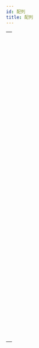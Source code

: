 ```yaml
---
id: 配列
title: 配列
---
```


|                                                                                                                               |
| ----------------------------------------------------------------------------------------------------------------------------- |
| [<!-- INCLUDE #_command_.APPEND TO ARRAY.Syntax -->](../../commands-legacy/append-to-array.md)<br/>                           |
| [<!-- INCLUDE #_command_.ARRAY BLOB.Syntax -->](../../commands-legacy/array-blob.md)<br/>                                     |
| [<!-- INCLUDE #_command_.ARRAY BOOLEAN.Syntax -->](../../commands-legacy/array-boolean.md)<br/>                               |
| [<!-- INCLUDE #_command_.ARRAY DATE.Syntax -->](../../commands-legacy/array-date.md)<br/>                                     |
| [<!-- INCLUDE #_command_.ARRAY INTEGER.Syntax -->](../../commands-legacy/array-integer.md)<br/>                               |
| [<!-- INCLUDE #_command_.ARRAY LONGINT.Syntax -->](../../commands-legacy/array-longint.md)<br/>                               |
| [<!-- INCLUDE #_command_.ARRAY OBJECT.Syntax -->](../../commands-legacy/array-object.md)<br/>                                 |
| [<!-- INCLUDE #_command_.ARRAY PICTURE.Syntax -->](../../commands-legacy/array-picture.md)<br/>                               |
| [<!-- INCLUDE #_command_.ARRAY POINTER.Syntax -->](../../commands-legacy/array-pointer.md)<br/>                               |
| [<!-- INCLUDE #_command_.ARRAY REAL.Syntax -->](../../commands-legacy/array-real.md)<br/>                                     |
| [<!-- INCLUDE #_command_.ARRAY TEXT.Syntax -->](../../commands-legacy/array-text.md)<br/>                                     |
| [<!-- INCLUDE #_command_.ARRAY TIME.Syntax -->](../../commands-legacy/array-time.md)<br/>                                     |
| [<!-- INCLUDE #_command_.ARRAY TO LIST.Syntax -->](../../commands-legacy/array-to-list.md)<br/>                               |
| [<!-- INCLUDE #_command_.ARRAY TO SELECTION.Syntax -->](../../commands-legacy/array-to-selection.md)<br/>                     |
| [<!-- INCLUDE #_command_.BOOLEAN ARRAY FROM SET.Syntax -->](../../commands-legacy/boolean-array-from-set.md)<br/>             |
| [<!-- INCLUDE #_command_.COPY ARRAY.Syntax -->](../../commands-legacy/copy-array.md)<br/>                                     |
| [<!-- INCLUDE #_command_.Count in array.Syntax -->](../../commands-legacy/count-in-array.md)<br/>                             |
| [<!-- INCLUDE #_command_.DELETE FROM ARRAY.Syntax -->](../../commands-legacy/delete-from-array.md)<br/>                       |
| [<!-- INCLUDE #_command_.DISTINCT ATTRIBUTE PATHS.Syntax -->](../../commands-legacy/distinct-attribute-paths.md)<br/>         |
| [<!-- INCLUDE #_command_.DISTINCT ATTRIBUTE VALUES.Syntax -->](../../commands-legacy/distinct-attribute-values.md)<br/>       |
| [<!-- INCLUDE #_command_.DISTINCT VALUES.Syntax -->](../../commands-legacy/distinct-values.md)<br/>                           |
| [<!-- INCLUDE #_command_.Find in array.Syntax -->](../../commands-legacy/find-in-array.md)<br/>                               |
| [<!-- INCLUDE #_command_.Find in sorted array.Syntax -->](../../commands-legacy/find-in-sorted-array.md)<br/>                 |
| [<!-- INCLUDE #_command_.INSERT IN ARRAY.Syntax -->](../../commands-legacy/insert-in-array.md)<br/>                           |
| [<!-- INCLUDE #_command_.LIST TO ARRAY.Syntax -->](../../commands-legacy/list-to-array.md)<br/>                               |
| [<!-- INCLUDE #_command_.LONGINT ARRAY FROM SELECTION.Syntax -->](../../commands-legacy/longint-array-from-selection.md)<br/> |
| [<!-- INCLUDE #_command_.MULTI SORT ARRAY.Syntax -->](../../commands-legacy/multi-sort-array.md)<br/>                         |
| [<!-- INCLUDE #_command_.SELECTION RANGE TO ARRAY.Syntax -->](../../commands-legacy/selection-range-to-array.md)<br/>         |
| [<!-- INCLUDE #_command_.SELECTION TO ARRAY.Syntax -->](../../commands-legacy/selection-to-array.md)<br/>                     |
| [<!-- INCLUDE #_command_.Size of array.Syntax -->](../../commands-legacy/size-of-array.md)<br/>                               |
| [<!-- INCLUDE #_command_.SORT ARRAY.Syntax -->](../../commands-legacy/sort-array.md)<br/>                                     |
| [<!-- INCLUDE #_command_.TEXT TO ARRAY.Syntax -->](../../commands-legacy/text-to-array.md)<br/>                               |

